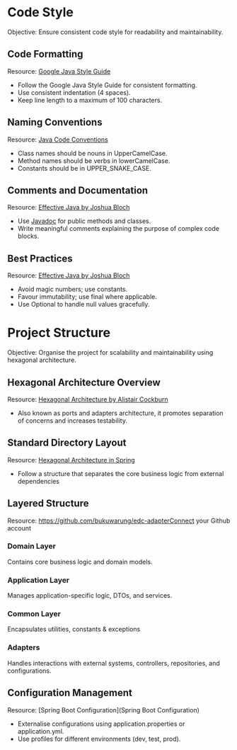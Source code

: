 # Code Style
Objective: Ensure consistent code style for readability and maintainability.

## Code Formatting
Resource: [Google Java Style Guide](https://google.github.io/styleguide/javaguide.html)
- Follow the Google Java Style Guide for consistent formatting.
- Use consistent indentation (4 spaces).
- Keep line length to a maximum of 100 characters.

## Naming Conventions
Resource: [Java Code Conventions](https://www.oracle.com/java/technologies/javase/codeconventions-namingconventions.html)
- Class names should be nouns in UpperCamelCase.
- Method names should be verbs in lowerCamelCase.
- Constants should be in UPPER_SNAKE_CASE.

## Comments and Documentation
Resource: [Effective Java by Joshua Bloch](https://kea.nu/files/textbooks/new/Effective%20Java%20%282017%2C%20Addison-Wesley%29.pdf)
- Use [Javadoc](https://en.wikipedia.org/wiki/Javadoc#Structure_of_a_Javadoc_comment) for public methods and classes.
- Write meaningful comments explaining the purpose of complex code blocks.

## Best Practices
Resource: [Effective Java by Joshua Bloch](https://kea.nu/files/textbooks/new/Effective%20Java%20%282017%2C%20Addison-Wesley%29.pdf)
- Avoid magic numbers; use constants.
- Favour immutability; use final where applicable.
- Use Optional to handle null values gracefully.
  
# Project Structure
Objective: Organise the project for scalability and maintainability using hexagonal architecture.

## Hexagonal Architecture Overview
Resource: [Hexagonal Architecture by Alistair Cockburn](https://alistair.cockburn.us/hexagonal-architecture/)
- Also known as ports and adapters architecture, it promotes separation of concerns and increases testability.

## Standard Directory Layout
Resource: [Hexagonal Architecture in Spring](https://alistair.cockburn.us/hexagonal-architecture/)
- Follow a structure that separates the core business logic from external dependencies

## Layered Structure

Resource: https://github.com/bukuwarung/edc-adapterConnect your Github account

### Domain Layer
Contains core business logic and domain models.

### Application Layer
Manages application-specific logic, DTOs, and services.

### Common Layer
Encapsulates utilities, constants & exceptions

### Adapters
Handles interactions with external systems, controllers, repositories, and configurations.

## Configuration Management
Resource: [Spring Boot Configuration](Spring Boot Configuration)
- Externalise configurations using application.properties or application.yml.
- Use profiles for different environments (dev, test, prod).